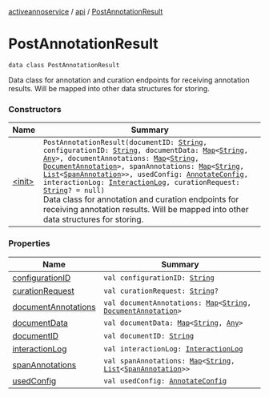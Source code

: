 [activeannoservice](../../index.md) / [api](../index.md) / [PostAnnotationResult](./index.md)

# PostAnnotationResult

`data class PostAnnotationResult`

Data class for annotation and curation endpoints for receiving annotation results. Will be mapped into
other data structures for storing.

### Constructors

| Name | Summary |
|---|---|
| [&lt;init&gt;](-init-.md) | `PostAnnotationResult(documentID: `[`String`](https://kotlinlang.org/api/latest/jvm/stdlib/kotlin/-string/index.html)`, configurationID: `[`String`](https://kotlinlang.org/api/latest/jvm/stdlib/kotlin/-string/index.html)`, documentData: `[`Map`](https://kotlinlang.org/api/latest/jvm/stdlib/kotlin.collections/-map/index.html)`<`[`String`](https://kotlinlang.org/api/latest/jvm/stdlib/kotlin/-string/index.html)`, `[`Any`](https://kotlinlang.org/api/latest/jvm/stdlib/kotlin/-any/index.html)`>, documentAnnotations: `[`Map`](https://kotlinlang.org/api/latest/jvm/stdlib/kotlin.collections/-map/index.html)`<`[`String`](https://kotlinlang.org/api/latest/jvm/stdlib/kotlin/-string/index.html)`, `[`DocumentAnnotation`](../../document/-document-annotation/index.md)`>, spanAnnotations: `[`Map`](https://kotlinlang.org/api/latest/jvm/stdlib/kotlin.collections/-map/index.html)`<`[`String`](https://kotlinlang.org/api/latest/jvm/stdlib/kotlin/-string/index.html)`, `[`List`](https://kotlinlang.org/api/latest/jvm/stdlib/kotlin.collections/-list/index.html)`<`[`SpanAnnotation`](../../document/-span-annotation/index.md)`>>, usedConfig: `[`AnnotateConfig`](../../config/-annotate-config/index.md)`, interactionLog: `[`InteractionLog`](../../document/-interaction-log/index.md)`, curationRequest: `[`String`](https://kotlinlang.org/api/latest/jvm/stdlib/kotlin/-string/index.html)`? = null)`<br>Data class for annotation and curation endpoints for receiving annotation results. Will be mapped into other data structures for storing. |

### Properties

| Name | Summary |
|---|---|
| [configurationID](configuration-i-d.md) | `val configurationID: `[`String`](https://kotlinlang.org/api/latest/jvm/stdlib/kotlin/-string/index.html) |
| [curationRequest](curation-request.md) | `val curationRequest: `[`String`](https://kotlinlang.org/api/latest/jvm/stdlib/kotlin/-string/index.html)`?` |
| [documentAnnotations](document-annotations.md) | `val documentAnnotations: `[`Map`](https://kotlinlang.org/api/latest/jvm/stdlib/kotlin.collections/-map/index.html)`<`[`String`](https://kotlinlang.org/api/latest/jvm/stdlib/kotlin/-string/index.html)`, `[`DocumentAnnotation`](../../document/-document-annotation/index.md)`>` |
| [documentData](document-data.md) | `val documentData: `[`Map`](https://kotlinlang.org/api/latest/jvm/stdlib/kotlin.collections/-map/index.html)`<`[`String`](https://kotlinlang.org/api/latest/jvm/stdlib/kotlin/-string/index.html)`, `[`Any`](https://kotlinlang.org/api/latest/jvm/stdlib/kotlin/-any/index.html)`>` |
| [documentID](document-i-d.md) | `val documentID: `[`String`](https://kotlinlang.org/api/latest/jvm/stdlib/kotlin/-string/index.html) |
| [interactionLog](interaction-log.md) | `val interactionLog: `[`InteractionLog`](../../document/-interaction-log/index.md) |
| [spanAnnotations](span-annotations.md) | `val spanAnnotations: `[`Map`](https://kotlinlang.org/api/latest/jvm/stdlib/kotlin.collections/-map/index.html)`<`[`String`](https://kotlinlang.org/api/latest/jvm/stdlib/kotlin/-string/index.html)`, `[`List`](https://kotlinlang.org/api/latest/jvm/stdlib/kotlin.collections/-list/index.html)`<`[`SpanAnnotation`](../../document/-span-annotation/index.md)`>>` |
| [usedConfig](used-config.md) | `val usedConfig: `[`AnnotateConfig`](../../config/-annotate-config/index.md) |
